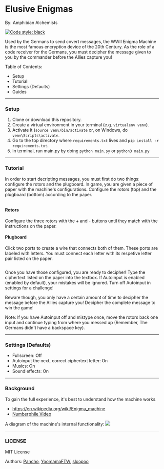 # Elusive Enigmas
By: Amphibian Alchemists

[![Code style: black](https://img.shields.io/badge/code%20style-black-000000.svg)](https://github.com/psf/black)

Used by the Germans to send covert messages, the WWII Enigma Machine is the most famous encryption device of the 20th Century. As the role of a code receiver for the Germans, you must decipher the message given to you by the commander before the Allies capture you!

Table of Contents:
- Setup
- Tutorial
- Settings (Defaults)
- Guides

---
### Setup
1. Clone or download this repository.
2. Create a virtual environment in your terminal (e.g. `virtualenv venv`).
3. Activate it (`source venv/bin/activate` or, on Windows, do `venv\Scripts\activate`. 
4. Go to the top directory where `requirements.txt` lives and `pip install -r requirements.txt`.
5. In terminal, run main.py by doing `python main.py` or `python3 main.py`

---
### Tutorial
In order to start decripting messages, you must first do two things: configure the rotors and the plugboard. In game, you are given a piece of paper with the machine's configurations. Configure the rotors (top) and the plugboard (bottom) according to the paper.

![]()

#### Rotors ####

Configure the three rotors with the + and - buttons until they match with the instructions on the paper.

#### Plugboard ####

Click two ports to create a wire that connects both of them. These ports are labeled with letters. You must connect each letter with its respetive letter pair listed on the paper.

![]()

Once you have those configured, you are ready to decipher! Type the ciphertext listed on the paper into the textbox. If Autoinput is enabled (enabled by default), your mistakes will be ignored. Turn off Autoinput in settings for a challenge!

Beware though, you only have a certain amount of time to decipher the message before the Allies capture you! Decipher the complete message to win the game!

Note: If you have Autoinput off and mistype once, move the rotors back one input and continue typing from where you messed up (Remember, The Germans didn't have a backspace key).

---
### Settings (Defaults)
- Fullscreen: Off
- Autoinput the next, correct ciphertext letter: On
- Musics: On
- Sound effects: On 

---
### Background
To gain the full experience, it's best to understand how the machine works. 
- https://en.wikipedia.org/wiki/Enigma_machine
- [Numberphile Video](https://www.youtube.com/watch?v=G2_Q9FoD-oQ)

A diagram of the machine's internal functionality:
![](https://i.pinimg.com/originals/67/cc/c3/67ccc3a33d6fbbf4b2738e167b5cfa37.png)

---
### LICENSE
MIT License

Authors: [Pancho](https://github.com/Franccisco), [YoomamaFTW](https://github.com/YoomamaFTW), [sloopoo](https://github.com/flextian)

